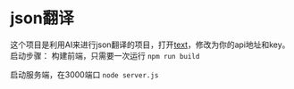 # json翻译

这个项目是利用AI来进行json翻译的项目，打开[text](server.js)，修改为你的api地址和key。
启动步骤：
构建前端，只需要一次运行
`npm run build`

启动服务端，在3000端口
`node server.js`
